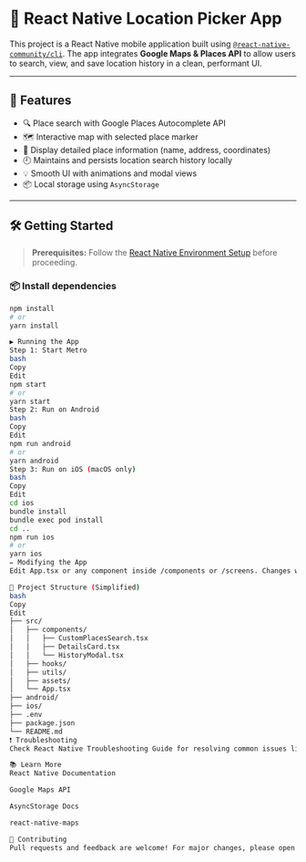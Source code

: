 # 📱 React Native Location Picker App

This project is a React Native mobile application built using [`@react-native-community/cli`](https://github.com/react-native-community/cli). The app integrates **Google Maps & Places API** to allow users to search, view, and save location history in a clean, performant UI.

---

## 🚀 Features

- 🔍 Place search with Google Places Autocomplete API  
- 🗺️ Interactive map with selected place marker  
- 🧾 Display detailed place information (name, address, coordinates)  
- 🕘 Maintains and persists location search history locally  
- 💡 Smooth UI with animations and modal views  
- 📦 Local storage using `AsyncStorage`  

---

## 🛠 Getting Started

> **Prerequisites:** Follow the [React Native Environment Setup](https://reactnative.dev/docs/environment-setup) before proceeding.

### 📦 Install dependencies

```bash
npm install
# or
yarn install

▶️ Running the App
Step 1: Start Metro
bash
Copy
Edit
npm start
# or
yarn start
Step 2: Run on Android
bash
Copy
Edit
npm run android
# or
yarn android
Step 3: Run on iOS (macOS only)
bash
Copy
Edit
cd ios
bundle install
bundle exec pod install
cd ..
npm run ios
# or
yarn ios
✏️ Modifying the App
Edit App.tsx or any component inside /components or /screens. Changes will auto-refresh via Fast Refresh.

🧪 Project Structure (Simplified)
bash
Copy
Edit
├── src/
│   ├── components/
│   │   ├── CustomPlacesSearch.tsx
│   │   ├── DetailsCard.tsx
│   │   └── HistoryModal.tsx
│   ├── hooks/
│   ├── utils/
│   ├── assets/
│   └── App.tsx
├── android/
├── ios/
├── .env
├── package.json
└── README.md
❗ Troubleshooting
Check React Native Troubleshooting Guide for resolving common issues like build errors, Metro bundler failures, or device connectivity problems.

📚 Learn More
React Native Documentation

Google Maps API

AsyncStorage Docs

react-native-maps

🎉 Contributing
Pull requests and feedback are welcome! For major changes, please open an issue first to discuss what you would like to change.